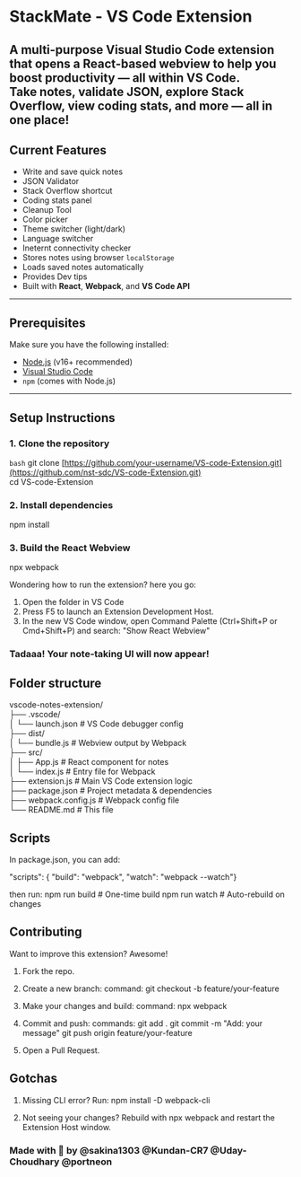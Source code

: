 # StackMate - VS Code Extension

A **multi-purpose Visual Studio Code extension** that opens a React-based webview to help you boost productivity — all **within VS Code**.   
Take notes, validate JSON, explore Stack Overflow, view coding stats, and more — all in one place!
---

##  Current Features

-  Write and save quick notes
-  JSON Validator
-  Stack Overflow shortcut
-  Coding stats panel
-  Cleanup Tool
-  Color picker
-  Theme switcher (light/dark)
-  Language switcher
-  Ineternt connectivity checker
-  Stores notes using browser `localStorage`
-  Loads saved notes automatically
-  Provides Dev tips
-  Built with **React**, **Webpack**, and **VS Code API**

---

##  Prerequisites

Make sure you have the following installed:

- [Node.js](https://nodejs.org/) (v16+ recommended)
- [Visual Studio Code](https://code.visualstudio.com/)
- `npm` (comes with Node.js)

---

##  Setup Instructions

### 1. Clone the repository

```bash```
git clone [https://github.com/your-username/VS-code-Extension.git](https://github.com/nst-sdc/VS-code-Extension.git)
<br/> cd VS-code-Extension

### 2. Install dependencies
npm install

### 3. Build the React Webview
npx webpack

Wondering how to run the extension? here you go:
1. Open the folder in VS Code
2. Press F5 to launch an Extension Development Host.
3. In the new VS Code window, open Command Palette (Ctrl+Shift+P or Cmd+Shift+P) and search:
"Show React Webview"

### Tadaaa! Your note-taking UI will now appear!

## Folder structure

vscode-notes-extension/ <br/>
├── .vscode/  <br/>
│   └── launch.json          # VS Code debugger config  <br/>
├── dist/  <br/>
│   └── bundle.js            # Webview output by Webpack  <br/>
├── src/  <br/>
│   ├── App.js               # React component for notes  <br/>
│   └── index.js             # Entry file for Webpack  <br/>
├── extension.js             # Main VS Code extension logic  <br/>
├── package.json             # Project metadata & dependencies  <br/>
├── webpack.config.js        # Webpack config file  <br/>
└── README.md                # This file  <br/>



## Scripts
In package.json, you can add:

"scripts": {
  "build": "webpack",
  "watch": "webpack --watch"}

then run:
npm run build    # One-time build
npm run watch    # Auto-rebuild on changes

## Contributing
Want to improve this extension? Awesome!

1. Fork the repo.

2. Create a new branch:
command: git checkout -b feature/your-feature

3. Make your changes and build: 
command: npx webpack

4. Commit and push:
commands: git add .
git commit -m "Add: your message"
git push origin feature/your-feature

5. Open a Pull Request.

## Gotchas
1. Missing CLI error? Run:
npm install -D webpack-cli

2. Not seeing your changes? Rebuild with npx webpack and restart the Extension Host window.

### Made with 💙 by @sakina1303 @Kundan-CR7 @Uday-Choudhary @portneon 





